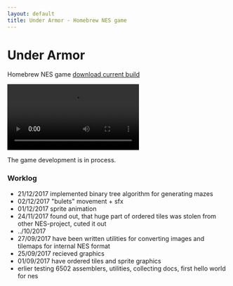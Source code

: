 ```yaml
---
layout: default
title: Under Armor - Homebrew NES game
---
```


# Under Armor
Homebrew NES game [download current build](files/rom/underarmor.nes)

<video src="images/video/demo01.mp4" autoplay loop preload></video>

The game development is in process.

### Worklog

- 21/12/2017
implemented binary tree algorithm for generating mazes
- 02/12/2017
"bulets" movement + sfx 
- 01/12/2017
sprite animation
- 24/11/2017
found out, that huge part of ordered tiles was stolen from other NES-project, cuted it out
- ../10/2017
- 27/09/2017
have been written utilities for converting images and tilemaps for internal NES format
- 25/09/2017
recieved graphics
- 01/09/2017
have ordered tiles and sprite graphics
- erlier
testing 6502 assemblers, utilities, collecting docs, first hello world for nes
